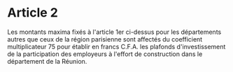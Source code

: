 # Article 2

Les montants maxima fixés à l'article 1er ci-dessus pour les départements autres que ceux de la région parisienne sont affectés du coefficient multiplicateur 75 pour établir en francs C.F.A. les plafonds d'investissement de la participation des employeurs à l'effort de construction dans le département de la Réunion.
